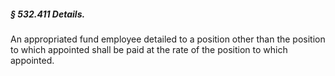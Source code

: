 ##### § 532.411 Details. #####

An appropriated fund employee detailed to a position other than the position to which appointed shall be paid at the rate of the position to which appointed.